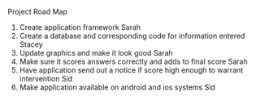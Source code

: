 Project Road Map

1. Create application framework
    Sarah
2. Create a database and corresponding code for information entered
    Stacey
3. Update graphics and make it look good
    Sarah
4. Make sure it scores answers correctly and adds to final score
    Sarah
5. Have application send out a notice if score high enough to warrant intervention
    Sid
6. Make application available on android and ios systems
    Sid
